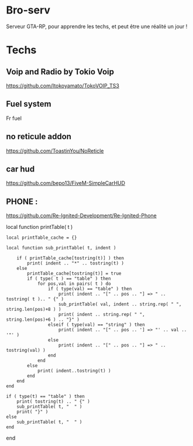 # Bro-serv
Serveur GTA-RP, pour apprendre les techs, et peut être une réalité un jour !


# Techs
## Voip and Radio by Tokio Voip
https://github.com/Itokoyamato/TokoVOIP_TS3

## Fuel system
Fr fuel

## no reticule addon
https://github.com/ToastinYou/NoReticle

## car hud
https://github.com/bepo13/FiveM-SimpleCarHUD


## PHONE :

https://github.com/Re-Ignited-Development/Re-Ignited-Phone




local function printTable( t )

    local printTable_cache = {}

    local function sub_printTable( t, indent )

        if ( printTable_cache[tostring(t)] ) then
            print( indent .. "*" .. tostring(t) )
        else
            printTable_cache[tostring(t)] = true
            if ( type( t ) == "table" ) then
                for pos,val in pairs( t ) do
                    if ( type(val) == "table" ) then
                        print( indent .. "[" .. pos .. "] => " .. tostring( t ).. " {" )
                        sub_printTable( val, indent .. string.rep( " ", string.len(pos)+8 ) )
                        print( indent .. string.rep( " ", string.len(pos)+6 ) .. "}" )
                    elseif ( type(val) == "string" ) then
                        print( indent .. "[" .. pos .. '] => "' .. val .. '"' )
                    else
                        print( indent .. "[" .. pos .. "] => " .. tostring(val) )
                    end
                end
            else
                print( indent..tostring(t) )
            end
        end
    end

    if ( type(t) == "table" ) then
        print( tostring(t) .. " {" )
        sub_printTable( t, "  " )
        print( "}" )
    else
        sub_printTable( t, "  " )
    end
end